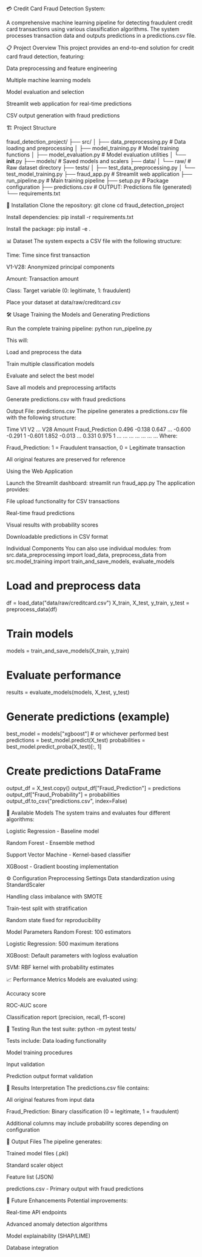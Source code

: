💳 Credit Card Fraud Detection System:

A comprehensive machine learning pipeline for detecting fraudulent credit card transactions using various classification algorithms. The system processes transaction data and outputs predictions in a predictions.csv file.

📋 Project Overview
This project provides an end-to-end solution for credit card fraud detection, featuring:

Data preprocessing and feature engineering

Multiple machine learning models

Model evaluation and selection

Streamlit web application for real-time predictions

CSV output generation with fraud predictions

🏗️ Project Structure

fraud_detection_project/
├── src/
│   ├── data_preprocessing.py    # Data loading and preprocessing
│   ├── model_training.py        # Model training functions
│   ├── model_evaluation.py      # Model evaluation utilities
│   └── __init__.py
├── models/                      # Saved models and scalers
├── data/
│   └── raw/                     # Raw dataset directory
├── tests/
│   ├── test_data_preprocessing.py
│   └── test_model_training.py
├── fraud_app.py                 # Streamlit web application
├── run_pipeline.py             # Main training pipeline
├── setup.py                    # Package configuration
├── predictions.csv             # OUTPUT: Predictions file (generated)
└── requirements.txt

🚀 Installation
Clone the repository:
git clone <repository-url>
cd fraud_detection_project

Install dependencies:
pip install -r requirements.txt

Install the package:
pip install -e .

📊 Dataset
The system expects a CSV file with the following structure:

Time: Time since first transaction

V1-V28: Anonymized principal components

Amount: Transaction amount

Class: Target variable (0: legitimate, 1: fraudulent)

Place your dataset at data/raw/creditcard.csv

🛠️ Usage
Training the Models and Generating Predictions

Run the complete training pipeline:
python run_pipeline.py

This will:

Load and preprocess the data

Train multiple classification models

Evaluate and select the best model

Save all models and preprocessing artifacts

Generate predictions.csv with fraud predictions

Output File: predictions.csv
The pipeline generates a predictions.csv file with the following structure:

Time	V1	V2	...	V28	Amount	Fraud_Prediction
0.496	-0.138	0.647	...	-0.600	-0.291	1
-0.601	1.852	-0.013	...	0.331	0.975	1
...	...	...	...	...	...	...
Where:

Fraud_Prediction: 1 = Fraudulent transaction, 0 = Legitimate transaction

All original features are preserved for reference

Using the Web Application

Launch the Streamlit dashboard:
streamlit run fraud_app.py
The application provides:

File upload functionality for CSV transactions

Real-time fraud predictions

Visual results with probability scores

Downloadable predictions in CSV format

Individual Components
You can also use individual modules:
from src.data_preprocessing import load_data, preprocess_data
from src.model_training import train_and_save_models, evaluate_models

# Load and preprocess data
df = load_data("data/raw/creditcard.csv")
X_train, X_test, y_train, y_test = preprocess_data(df)

# Train models
models = train_and_save_models(X_train, y_train)

# Evaluate performance
results = evaluate_models(models, X_test, y_test)

# Generate predictions (example)
best_model = models["xgboost"]  # or whichever performed best
predictions = best_model.predict(X_test)
probabilities = best_model.predict_proba(X_test)[:, 1]

# Create predictions DataFrame
output_df = X_test.copy()
output_df["Fraud_Prediction"] = predictions
output_df["Fraud_Probability"] = probabilities
output_df.to_csv("predictions.csv", index=False)

🤖 Available Models
The system trains and evaluates four different algorithms:

Logistic Regression - Baseline model

Random Forest - Ensemble method

Support Vector Machine - Kernel-based classifier

XGBoost - Gradient boosting implementation

⚙️ Configuration
Preprocessing Settings
Data standardization using StandardScaler

Handling class imbalance with SMOTE

Train-test split with stratification

Random state fixed for reproducibility

Model Parameters
Random Forest: 100 estimators

Logistic Regression: 500 maximum iterations

XGBoost: Default parameters with logloss evaluation

SVM: RBF kernel with probability estimates

📈 Performance Metrics
Models are evaluated using:

Accuracy score

ROC-AUC score

Classification report (precision, recall, f1-score)

🧪 Testing
Run the test suite:
python -m pytest tests/

Tests include:
Data loading functionality

Model training procedures

Input validation

Prediction output format validation

🎯 Results Interpretation
The predictions.csv file contains:

All original features from input data

Fraud_Prediction: Binary classification (0 = legitimate, 1 = fraudulent)

Additional columns may include probability scores depending on configuration

📝 Output Files
The pipeline generates:

Trained model files (.pkl)

Standard scaler object

Feature list (JSON)

predictions.csv - Primary output with fraud predictions

🔮 Future Enhancements
Potential improvements:

Real-time API endpoints

Advanced anomaly detection algorithms

Model explainability (SHAP/LIME)

Database integration
